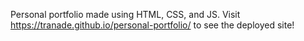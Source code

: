 Personal portfolio made using HTML, CSS, and JS. Visit https://tranade.github.io/personal-portfolio/ to see the deployed site!
